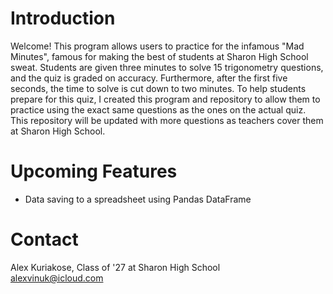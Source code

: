 # Introduction
Welcome! This program allows users to practice for the infamous "Mad Minutes", famous for making the best of students at Sharon High School sweat. Students are given three minutes to solve 15 trigonometry questions, and the quiz is graded on accuracy. Furthermore, after the first five seconds, the time to solve is cut down to two minutes.
To help students prepare for this quiz, I created this program and repository to allow them to practice using the exact same questions as the ones on the actual quiz. This repository will be updated with more questions as teachers cover them at Sharon High School.

# Upcoming Features
* Data saving to a spreadsheet using Pandas DataFrame

# Contact
Alex Kuriakose, Class of '27 at Sharon High School\
alexvinuk@icloud.com
